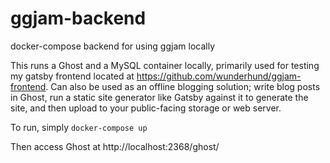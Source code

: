 # ggjam-backend
docker-compose backend for using ggjam locally

This runs a Ghost and a MySQL container locally, primarily used for testing my gatsby frontend located at https://github.com/wunderhund/ggjam-frontend. Can also be used as an offline blogging solution; write blog posts in Ghost, run a static site generator like Gatsby against it to generate the site, and then upload to your public-facing storage or web server.

To run, simply `docker-compose up`

Then access Ghost at http://localhost:2368/ghost/

